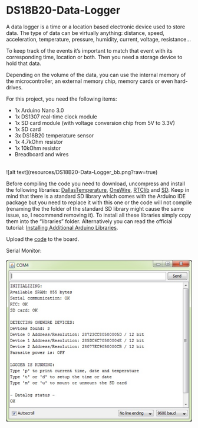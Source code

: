 # DS18B20-Data-Logger

A data logger is a time or a location based electronic device used to store data. The type of data can be virtually anything: distance, speed, acceleration, temperature, pressure, humidity, current, voltage, resistance…

To keep track of the events it’s important to match that event with its corresponding time, location or both. Then you need a storage device to hold that data.

Depending on the volume of the data, you can use the internal memory of the microcontroller, an external memory chip, memory cards or even hard-drives.

For this project, you need the following items:

- 1x Arduino Nano 3.0
- 1x DS1307 real-time clock module
- 1x SD card module (with voltage conversion chip from 5V to 3.3V)
- 1x SD card
- 3x DS18B20 temperature sensor
- 1x 4.7kOhm resistor
- 1x 10kOhm resistor
- Breadboard and wires<br/>
<br/>
![alt text](resources/DS18B20-Data-Logger_bb.png?raw=true)

Before compiling the code you need to download, uncompress and install the following libraries: [DallasTemperature](https://github.com/milesburton/Arduino-Temperature-Control-Library), [OneWire](https://github.com/PaulStoffregen/OneWire), [RTClib](https://github.com/adafruit/RTClib) and [SD](https://github.com/adafruit/SD). Keep in mind that there is a standard SD library which comes with the Arduino IDE package but you need to replace it with this one or the code will not compile (renaming the the folder of the standard SD library might cause the same issue, so, I recommend removing it). To install all these libraries simply copy them into the “libraries” folder. Alternatively you can read the official tutorial: [Installing Additional Arduino Libraries](http://arduino.cc/en/Guide/Libraries).

Upload the [code](DS18B20_Data_Logger.ino) to the board.

Serial Monitor:<br/>
<br/>
![alt text](resources/SerialMonitor.jpg?raw=true)